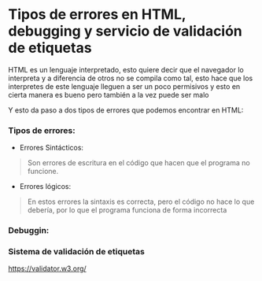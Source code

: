 # Tipos de errores en HTML, debugging y servicio de validación de etiquetas

HTML es un lenguaje interpretado, esto quiere decir que el navegador lo interpreta y a diferencia de otros no se compila como tal, esto hace que los interpretes de este lenguaje lleguen a ser un poco permisivos y esto en cierta manera es bueno pero también a la vez puede ser malo

Y esto da paso a dos tipos de errores que podemos encontrar en HTML:

### Tipos de errores:

* Errores Sintácticos: 
> Son errores de escritura en el código que hacen que el programa no funcione.

* Errores lógicos:
> En estos errores la sintaxis es correcta, pero el código no hace lo que debería, por lo que el programa funciona de forma incorrecta

### Debuggin:


### Sistema de validación de etiquetas
https://validator.w3.org/